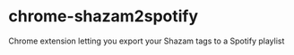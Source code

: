 chrome-shazam2spotify
=====================

Chrome extension letting you export your Shazam tags to a Spotify playlist
